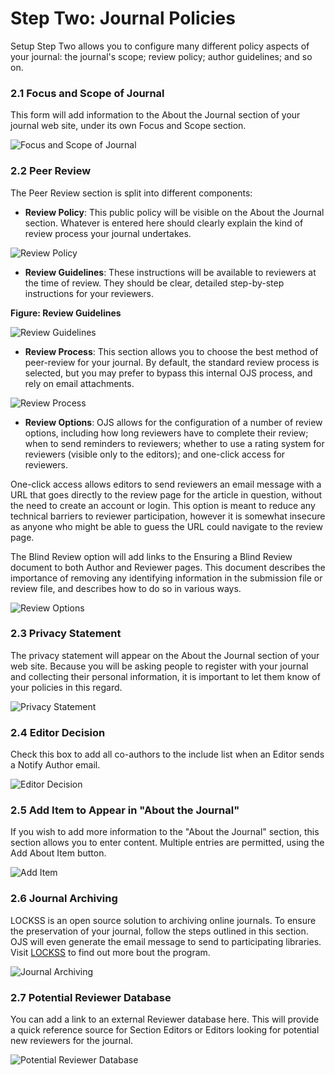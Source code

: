 # Step Two: Journal Policies

Setup Step Two allows you to configure many different policy aspects of your journal: the journal's scope; review policy; author guidelines; and so on.


### 2.1 Focus and Scope of Journal



This form will add information to the About the Journal section of your journal web site, under its own Focus and Scope section.




![Focus and Scope of Journal](images/chapter5/five_steps/focus_scope.png)



### 2.2 Peer Review


The Peer Review section is split into different components:

* **Review Policy**: This public policy will be visible on the About the Journal section. Whatever is entered here should clearly explain the kind of review process your journal undertakes.



![Review Policy](images/chapter5/five_steps/peer_review.png)


* **Review Guidelines**: These instructions will be available to reviewers at the time of review. They should be clear, detailed step-by-step instructions for your reviewers.

**Figure: Review Guidelines**  


![Review Guidelines](images/chapter5/five_steps/guidelines.png)



* **Review Process**: This section allows you to choose the best method of peer-review for your journal. By default, the standard review process is selected, but you may prefer to bypass this internal OJS process, and rely on email attachments.




![Review Process](images/chapter5/five_steps/process.png)


* **Review Options**: OJS allows for the configuration of a number of review options, including how long reviewers have to complete their review; when to send reminders to reviewers; whether to use a rating system for reviewers (visible only to the editors); and one-click access for reviewers.

One-click access allows editors to send reviewers an email message with a URL that goes directly to the review page for the article in question, without the need to create an account or login. This option is meant to reduce any technical barriers to reviewer participation, however it is somewhat insecure as anyone who might be able to guess the URL could navigate to the review page.

The Blind Review option will add links to the Ensuring a Blind Review document to both Author and Reviewer pages. This document describes the importance of removing any identifying information in the submission file or review file, and describes how to do so in various ways.



![Review Options](images/chapter5/five_steps/options.png)



### 2.3 Privacy Statement



The privacy statement will appear on the About the Journal section of your web site. Because you will be asking people to register with your journal and collecting their personal information, it is important to let them know of your policies in this regard.



![Privacy Statement](images/chapter5/five_steps/privacy.png)


### 2.4 Editor Decision



Check this box to add all co-authors to the include list when an Editor sends a Notify Author email.


![Editor Decision](images/chapter5/five_steps/editor_decision.png)




### 2.5 Add Item to Appear in "About the Journal"



If you wish to add more information to the "About the Journal" section, this section allows you to enter content. Multiple entries are permitted, using the Add About Item button.  

  

![Add Item](images/chapter5/five_steps/add_item.png)



### 2.6 Journal Archiving



LOCKSS is an open source solution to archiving online journals. To ensure the preservation of your journal, follow the steps outlined in this section. OJS will even generate the email message to send to participating libraries. Visit [LOCKSS](http://www.lockss.org/) to find out more bout the program.



![Journal Archiving](images/chapter5/five_steps/archiving.png)



### 2.7 Potential Reviewer Database



You can add a link to an external Reviewer database here. This will provide a quick reference source for Section Editors or Editors looking for potential new reviewers for the journal.



![Potential Reviewer Database](images/chapter5/five_steps/reviewer_database.png)

